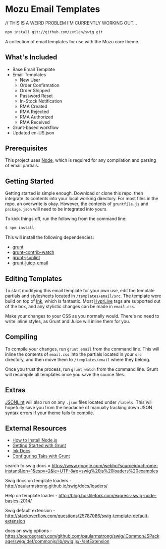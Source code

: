 # Mozu Email Templates

// THIS IS A WEIRD PROBLEM I'M CURRENTLY WORKING OUT...
```bash
npm install git://github.com/zetlen/swig.git
```


A collection of email templates for use with the Mozu core theme.

## What's Included

* Base Email Template
* Email Templates
	* New User
	* Order Confirmation
	* Order Shipped
	* Password Reset
	* In-Stock Notification
	* RMA Created
	* RMA Rejected
	* RMA Authorized
	* RMA Received
* Grunt-based workflow
* Updated en-US.json

## Prerequisites

This project uses [Node](http://nodejs.org/), which is required for any compilation and parsing of email partials.

## Getting Started

Getting started is simple enough. Download or clone this repo, then integrate its contents into your local working directory. For most files in the repo, an overwrite is okay. However, the contents of `gruntfile.js` and `package.json` will need to be integrated into yours.

To kick things off, run the following from the command line:

``` bash
$ npm install
```

This will install the following dependencies:

* [grunt](https://www.npmjs.org/package/grunt)
* [grunt-contrib-watch](https://www.npmjs.org/package/grunt-contrib-watch)
* [grunt-jsonlint](https://www.npmjs.org/package/grunt-jsonlint)
* [grunt-juice-email](https://www.npmjs.org/package/grunt-juice-email)

## Editing Templates

To start modifying this email template for your own use, edit the template partials and stylesheets located in `/templates/email/src`. The template were build on top of [Ink](http://zurb.com/ink/), which is fantastic. Most [HyprLive](http://developer.mozu.com/learn/theme-development/key-theme-concepts/mozu-hyprlive) tags are supported out of the box, and any stylistic changes can be made in `email.css`.

Make your changes to your CSS as you normally would. There's no need to write inline styles, as Grunt and Juice will inline them for you.

## Compiling

To compile your changes, run `grunt email` from the command line. This will inline the contents of `email.css` into the partials located in your `src` directory, and then move them to `/templates/email` where they belong.

Once you trust the process, run `grunt watch` from the command line. Grunt will recompile all templates once you save the source files.

## Extras

[JSONLint](http://jsonlint.com/) will also run on any `.json` files located under `/labels`. This will hopefully save you from the headache of manually tracking down JSON syntax errors if your theme fails to compile.

## External Resources

* [How to Install Node.js](http://howtonode.org/how-to-install-nodejs)
* [Getting Started with Grunt](http://gruntjs.com/getting-started)
* [Ink Docs](http://zurb.com/ink/docs.php)
* [Configuring Taks with Grunt](http://gruntjs.com/configuring-tasks)


search fo swig docs = https://www.google.com/webhp?sourceid=chrome-instant&ion=1&espv=2&ie=UTF-8#q=swig%20js%20loaders%20examples

Swig docs on template loaders - 
http://paularmstrong.github.io/swig/docs/loaders/

Help on template loader - 
http://blog.hostilefork.com/express-swig-node-basics-2014/

Swig default extension - 
http://stackoverflow.com/questions/25787086/swig-template-default-extension

docs on swig options - 
https://sourcegraph.com/github.com/paularmstrong/swig/.CommonJSPackage/swig/.def/commonjs/lib/swig.js/-/setExtension

